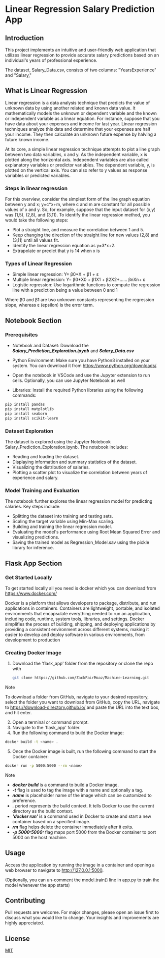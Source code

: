 # Linear Regression Salary Prediction App

## Introduction

This project implements an intuitive and user-friendly web application that utilizes linear regression to provide accurate salary predictions based on an individual's years of professional experience.

The dataset, Salary_Data.csv, consists of two columns: "YearsExperience" and "Salary,"

## What is Linear Regression

Linear regression is a data analysis technique that predicts the value of unknown data by using another related and known data value. It mathematically models the unknown or dependent variable and the known or independent variable as a linear equation. For instance, suppose that you have data about your expenses and income for last year. Linear regression techniques analyze this data and determine that your expenses are half your income. They then calculate an unknown future expense by halving a future known income.

At its core, a simple linear regression technique attempts to plot a line graph between two data variables, x and y. As the independent variable, x is plotted along the horizontal axis. Independent variables are also called explanatory variables or predictor variables. The dependent variable, y, is plotted on the vertical axis. You can also refer to y values as response variables or predicted variables.

### Steps in linear regression

For this overview, consider the simplest form of the line graph equation between y and x; y=c*x+m, where c and m are constant for all possible values of x and y. So, for example, suppose that the input dataset for (x,y) was (1,5), (2,8), and (3,11). To identify the linear regression method, you would take the following steps:

* Plot a straight line, and measure the correlation between 1 and 5.
* Keep changing the direction of the straight line for new values (2,8) and (3,11) until all values fit.
* Identify the linear regression equation as y=3*x+2.
* Extrapolate or predict that y is 14 when x is

### Types of Linear Regression

* Simple linear regression: Y= β0*X + β1 + ε
* Multiple linear regression: Y= β0*X0 + β1X1 + β2X2+…… βnXn+ ε
* Logistic regression:  Use logarithmic functions to compute the regression line with a prediction being a value between 0 and 1

Where β0 and β1 are two unknown constants representing the regression slope, whereas ε (epsilon) is the error term.

## Notebook Section

### Prerequisites

* Notebook and Dataset: Download the ***Salary_Prediction_Exploration.ipynb*** and ***Salary_Data.csv***

* Python Environment: Make sure you have Python3 installed on your system. You can download it from https://www.python.org/downloads/.

* Open the notebook in VSCode and use the Jupyter extension to run cells. Optionally, you can use Jupyter Notebook as well

* Libraries: Install the required Python libraries using the following commands:

```bash
pip install pandas
pip install matplotlib
pip install seaborn
pip install scikit-learn
```

### Dataset Exploration

The dataset is explored using the Jupyter Notebook Salary_Prediction_Exploration.ipynb. The notebook includes:

* Reading and loading the dataset.
* Displaying information and summary statistics of the dataset.
* Visualizing the distribution of salaries.
* Plotting a scatter plot to visualize the correlation between years of experience and salary.

### Model Training and Evaluation

The notebook further explores the linear regression model for predicting salaries. Key steps include:

* Splitting the dataset into training and testing sets.
* Scaling the target variable using Min-Max scaling.
* Building and training the linear regression model.
* Evaluating the model's performance using Root Mean Squared Error and visualizing predictions.
* Saving the trained model as Regression_Model.sav using the pickle library for inference.

## Flask App Section

### Get Started Locally

To get started locally all you need is docker which you can download from https://www.docker.com/

Docker is a platform that allows developers to package, distribute, and run applications in containers. Containers are lightweight, portable, and isolated environments that encapsulate everything needed to run an application, including code, runtime, system tools, libraries, and settings. Docker simplifies the process of building, shipping, and deploying applications by providing a consistent environment across different systems, making it easier to develop and deploy software in various environments, from development to production

### Creating Docker Image

1. Download the 'flask_app' folder from the repository or clone the repo with

   ```sh
   git clone https://github.com/ZackFairMoaz/Machine-Learning.git
   ```

> [!NOTE]
> To download a folder from GitHub, navigate to your desired repository, select the folder you want to download from GitHub, copy the URL, navigate to https://download-directory.github.io/ and paste the URL into the text box, and hit enter.

2. Open a terminal or command prompt.
3. Navigate to the 'flask_app' folder.
4. Run the following command to build the Docker image:

```bash
docker build -t <name> .
```
5. Once the Docker image is built, run the following command to start the Docker container:

```bash
docker run -p 5000:5000 --rm <name>
```

> [!NOTE]
> * ***docker build*** is a command to build a Docker image.
> * ***-t*** flag is used to tag the image with a name and optionally a tag.
> * ***name*** is placeholder name of the image which can be customized to preference.
> * ***.*** period represents the build context. It tells Docker to use the current directory as the build context.
> * ***'docker run'*** is a command used in Docker to create and start a new container based on a specified image.
> * ***rm*** flag helps delete the container immediately after it exits.
> * ***-p 5000:5000:*** flag maps port 5000 from the Docker container to port 5000 on the host machine.

## Usage

Access the application by running the image in a container and opening a web browser to navigate to http://127.0.0.1:5000.

(Optionally, you can un-comment the model.train() line in app.py to train the model whenever the app starts)

## Contributing

Pull requests are welcome. For major changes, please open an issue first to discuss what you would like to change. Your insights and improvements are highly appreciated.

## License

[MIT](https://choosealicense.com/licenses/mit/)


